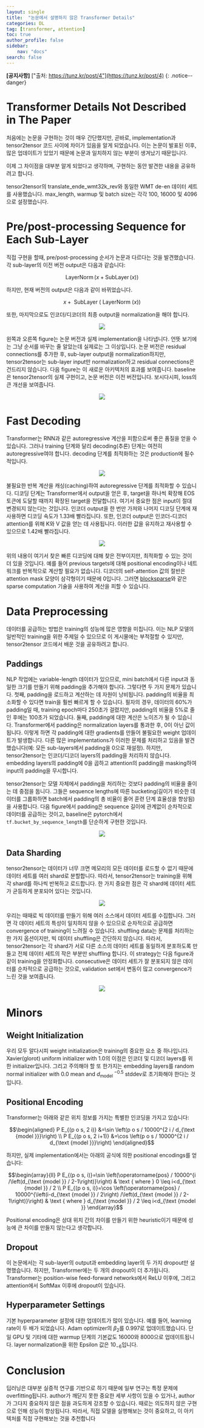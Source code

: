 ```yaml
---
layout: single
title:  "논문에서 설명하지 않은 Transformer Details"
categories: DL
tag: [transformer, attention]
toc: true
author_profile: false
sidebar:
    nav: "docs"
search: false
---
```

**[공지사항]** ["출처: https://tunz.kr/post/4"](https://tunz.kr/post/4)
{: .notice--danger}


# Transformer Details Not Described in The Paper
처음에는 논문을 구현하는 것이 매우 간단했지만, 곧바로, implementation과 tensor2tensor 코드 사이에 차이가 있음을 알게 되었습니다. 이는 논문이 발표된 이후, 많은 업데이트가 있었기 때문에 논문과 일치하지 않는 부분이 생겨났기 때문입니다.

이제 그 차이점을 대부분 알게 되었다고 생각하며, 구현하는 동안 발견한 내용을 공유하려고 합니다. 

tensor2tensor의 translate_ende_wmt32k_rev와 동일한 WMT de-en 데이터 세트를 사용했습니다. max_length, warmup 및 batch size는 각각 100, 16000 및 4096으로 설정했습니다.

# Pre/post-processing Sequence for Each Sub-Layer
직접 구현을 할때, pre/post-processing 순서가 논문과 다르다는 것을 발견했습니다.  각 sub-layer의 이전 버전 output은 다음과 같습니다:

$$\operatorname{LayerNorm}(x+\operatorname{SubLayer}(x))$$

하지만, 현재 버전의 output은 다음과 같이 바뀌었습니다.

$$x+\text { SubLayer }(\text { LayerNorm }(x))$$

또한, 마지막으로도 인코더/디코더의 최종 output을 normalization을 해야 합니다.

<p align="center"><img src="/assets/images/220918/1.png"></p>

왼쪽과 오른쪽 figure는 논문 버전과 실제 implementation을 나타냅니다. 언뜻 보기에는 그냥 순서를 바꾸는 줄 알았는데 실제로는 그 이상입니다. 논문 버전은 residual connections를 추가한 후, sub-layer output을 normalization하지만, tensor2tensor는 sub-layer input만 normalization하고 residual connections은 건드리지 않습니다. 다음 figure는 이 새로운 아키텍처의 효과를 보여줍니다. baseline은 tensor2tensor의 실제 구현이고, 논문 버전은 이전 버전입니다. 보시다시피, loss의 큰 개선을 보여줍니다.

<p align="center"><img src="/assets/images/220918/2.png"></p>

# Fast Decoding
Transformer는 RNN과 같은 autoregressive 계산을 피함으로써 좋은 품질을 얻을 수 있습니다. 그러나 training 단계와 달리 decoding(추론) 단계는 여전히 autoregressive여야 합니다. decoding 단계를 최적화하는 것은 production에 필수적입니다.

<p align="center"><img src="/assets/images/220918/3.png"></p>

불필요한 반복 계산을 캐싱(caching)하여 autoregressive 단계를 최적화할 수 있습니다. 디코딩 단계는 Transformer에서 output을 얻은 후, target을 하나씩 확장해 EOS 토큰에 도달할 때까지 확장된 target을 전달합니다. 여기서 중요한 점은 input이 절대 변경되지 않는다는 것입니다. 인코더 output을 한 번만 가져와 나머지 디코딩 단계에 재사용하면 디코딩 속도가 1.33배 빨라집니다. 또한, 인코더 output은 인코더-디코더 attention를 위해 K와 V 값을 얻는 데 사용됩니다. 이러한 값을 유지하고 재사용할 수 있으므로 1.42배 빨라집니다.

<p align="center"><img src="/assets/images/220918/4.png"></p>

위의 내용이 여기서 찾은 빠른 디코딩에 대해 찾은 전부이지만, 최적화할 수 있는 것이 더 있을 것입니다. 예를 들어 previous targets에 대해 positional encoding이나 네트워크를 반복적으로 계산할 필요가 없습니다. 디코더의 self-attention 값의 절반은 attention mask 모양이 삼각형이기 때문에 0입니다. 그러면 [blocksparse](https://github.com/openai/blocksparse)와 같은 sparse computation 기술을 사용하여 계산을 피할 수 있습니다.

# Data Preprocessing
데이터를 공급하는 방법은 training의 성능에 많은 영향을 미칩니다. 이는 NLP 모델의 일반적인 training을 위한 주제일 수 있으므로 이 게시물에는 부적절할 수 있지만, tensor2tensor 코드에서 배운 것을 공유하려고 합니다.

## Paddings
NLP 작업에는 variable-length 데이터가 있으므로, mini batch에서 다른 input과 동일한 크기를 만들기 위해 padding을 추가해야 합니다. 그렇다면 두 가지 문제가 있습니다. 첫째, padding을 로드하고 계산하는 데 자원이 낭비됩니다. padding의 비율을 최소화할 수 있다면 train을 훨씬 빠르게 할 수 있습니다. 필자의 경우, 데이터의 60%가 padding일 때, training epoch마다 250초가 걸렸지만, padding의 비율을 5%로 줄인 후에는 100초가 되었습니다. 둘째, padding에 대한 계산은 노이즈가 될 수 있습니다. Transformer에서 padding은 normalization layers를 통과한 후, 0이 아닌 값이 됩니다. 이렇게 하면 각 padding에 대한 gradients를 만들어 불필요한 weight 업데이트가 발생합니다. 다른 많은 implementations가 이러한 문제를 처리하고 있음을 발견했습니다(예: 모든 sub-layers에서 padding을 0으로 재설정). 하지만, tensor2tensor는 인코더/디코더 layers의 padding을 처리하지 않습니다. embedding layers의 padding에 0을 곱하고 attention의 padding을 masking하여 input의 padding을 무시합니다.

tensor2tensor는 모델 자체에서 padding을 처리하는 것보다 padding의 비율을 줄이는 데 중점을 둡니다. 그들은 sequence lengths에 따른 bucketing(길이가 비슷한 데이터를 그룹화하면 batch에서 padding의 총 비율이 줄어 훈련 단계 효율성을 향상됨)을 사용합니다. 다음 figure에서 padding은 sequence 길이에 관계없이 순차적으로 데이터를 공급하는 것이고, baseline은 pytorch에서 ```tf.bucket_by_sequence_length```를 단순하게 구현한 것입니다.

<p align="center"><img src="/assets/images/220918/5.png"></p>

## Data Sharding
tensor2tensor는 데이터가 너무 크면 메모리의 모든 데이터를 로드할 수 없기 때문에 데이터 세트를 여러 shard로 분할합니다. 따라서, tensor2tensor는 training을 위해 각 shard를 하나씩 반복하고 로드합니다. 한 가지 중요한 점은 각 shard에 데이터 세트가 균등하게 분포되어 있다는 것입니다.

<p align="center"><img src="/assets/images/220918/6.png"></p>

우리는 때때로 빅 데이터를 만들기 위해 여러 소스에서 데이터 세트를 수집합니다. 그러면 각 데이터 세트의 특성이 일치하지 않을 수 있으므로 순차적으로 공급하면 convergence of training이 느려질 수 있습니다. shuffling data는 문제를 처리하는 한 가지 옵션이지만, 빅 데이터 shuffling은 간단하지 않습니다. 따라서, tensor2tensor는 각 shard가 서로 다른 소스의 데이터 세트를 동일하게 분포하도록 만들고 전체 데이터 세트의 작은 부분만 shuffling 합니다. 이 strategy는 다음 figure과 같이 training을 안정화합니다. consecutive은 데이터 세트가 잘 분포되지 않은 데이터를 순차적으로 공급하는 것으로, validation set에서 변동이 많고 convergence가 느린 것을 보여줍니다.

<p align="center"><img src="/assets/images/220918/7.png"></p>

# Minors

## Weight Initialization
우리 모두 알다시피 weight initialization은 training의 중요한 요소 중 하나입니다. Xavier(glorot) uniform initializer with $1.0$의 이점은 인코더 및 디코더 layers를 위한 initializer입니다. 그리고 주의해야 할 또 한가지는 embedding layers를 random normal initializer with $0.0$ mean and $d_{\text {model }}^{-0.5}$ stddev로 초기화해야 한다는 것입니다.

## Positional Encoding
Transformer는 아래와 같은 위치 정보를 가지는 특별한 인코딩을 가지고 있습니다:

$$\begin{aligned}
P E_{(p o s, 2 i)} &=\sin \left(p o s / 10000^{2 i / d_{\text {model }}}\right) \\
P E_{(p o s, 2 i+1)} &=\cos \left(p o s / 10000^{2 i / d_{\text {model }}}\right)
\end{aligned}$$

하지만, 실제 implementation에서는 아래의 공식에 의한 positional encodings를 얻습니다:

$$\begin{array}{ll}
P E_{(p o s, i)}=\sin \left(\operatorname{pos} / 10000^{i /\left(d_{\text {model }} / 2-1\right)}\right) & \text { where } 0 \leq i<d_{\text {model }} / 2 \\
P E_{(p o s, i)}=\cos \left(\operatorname{pos} / 10000^{\left(i-d_{\text {model }} / 2\right) /\left(d_{\text {model }} / 2-1\right)}\right) & \text { where } d_{\text {model }} / 2 \leq i<d_{\text {model }}
\end{array}$$

Positional encoding은 상대 위치 간의 차이를 만들기 위한 heuristic이기 때문에 성능에 큰 차이를 만들지 않는다고 생각합니다.

## Dropout
이 논문에서는 각 sub-layer의 output과 embedding layer의 두 가지 dropout만 설명했습니다. 하지만, Transformer에는 두 개의 dropout이 더 추가됩니다. Transformer는 position-wise feed-forward networks에서 ReLU 이후에, 그리고 attention에서 SoftMax 이후에 dropout이 있습니다.

## Hyperparameter Settings
기본 hyperparameter 설정에 대한 업데이트가 많이 있습니다. 예를 들어, learning rate이 두 배가 되었습니다. Adam optimizer의 $β_2$를 $0.997$로 업데이트했습니다. 단일 GPU 및 기타에 대한 warmup 단계의 기본값도 $16000$와 $8000$으로 업데이트됩니다. layer normalization을 위한 Epsilon 값은 $10_{-6}$입니다.

# Conclusion
딥러닝은 대부분 실증적 연구를 기반으로 하기 때문에 일부 연구는 특정 문제에 overfitting됩니다. author가 깨닫지 못한 중요한 세부 사항이 있을 수 있거나, author가 그다지 중요하지 않은 점을 과도하게 강조할 수 있습니다. 때로는 의도하지 않은 구현으로 인해 성능이 향상됩니다. 따라서, 직접 모델을 실행해보는 것이 중요하고, 이 아키텍처를 직접 구현해보는 것을 추천합니다
